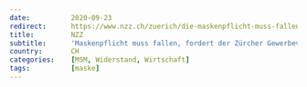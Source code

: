 ```yaml
---
date:          2020-09-23
redirect:      https://www.nzz.ch/zuerich/die-maskenpflicht-muss-fallen-weil-sie-umsaetze-vernichtet-fordert-der-zuercher-gewerbeverband-er-steht-nicht-isoliert-da-ld.1578151
title:         NZZ
subtitle:      'Maskenpflicht muss fallen, fordert der Zürcher Gewerbeverband'
country:       CH
categories:    [MSM, Widerstand, Wirtschaft]
tags:          [maske]
---
```

